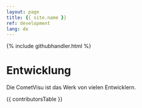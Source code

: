 ```yaml
---
layout: page
title: {{ site.name }}
ref: development
lang: de
---
```


{% include githubhandler.html %}

Entwicklung
===========

Die CometVisu ist das Werk von vielen Entwicklern.

{{ contributorsTable }}